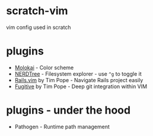 scratch-vim
===========

vim config used in scratch

plugins
=======

* [Molokai](https://github.com/nviennot/molokai)      - Color scheme
* [NERDTree](https://github.com/scrooloose/nerdtree)  - Filesystem explorer - use `^g` to toggle it
* [Rails.vim](https://github.com/tpope/vim-rails) by Tim Pope - Navigate Rails project easily
* [Fugitive](https://github.com/tpope/vim-fugitive) by Tim Pope - Deep git integration within VIM

plugins - under the hood
========================

* Pathogen - Runtime path management
